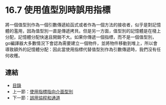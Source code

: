 # 16.7 使用值型別時誤用指標

將一個值型別作為一個引數傳遞給函式或者作為一個方法的接收者，似乎是對記憶體的濫用，因為值型別一直是傳遞拷貝。但是另一方面，值型別的記憶體是在棧上分配，記憶體分配快速且開銷不大。如果你傳遞一個指標，而不是一個值型別，go編譯器大多數情況下會認為需要建立一個物件，並將物件移動到堆上，所以會導致額外的記憶體分配：因此當使用指標代替值型別作為引數傳遞時，我們沒有任何收穫。

## 連結

- [目錄](directory.md)
- 上一節：[使用指標指向介面型別](16.6.md)
- 下一節：[誤用協程和通道](16.8.md)
